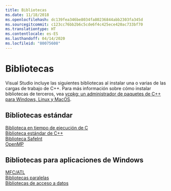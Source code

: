 ```yaml
---
title: Bibliotecas
ms.date: 11/18/2018
ms.openlocfilehash: dc139fea346be8034fa80236844abb2303fa345d
ms.sourcegitcommit: c123cc76bb2b6c5cde6f4c425ece420ac733bf70
ms.translationtype: HT
ms.contentlocale: es-ES
ms.lasthandoff: 04/14/2020
ms.locfileid: "80075608"
---
```

# <a name="libraries"></a>Bibliotecas

Visual Studio incluye las siguientes bibliotecas al instalar una o varias de las cargas de trabajo de C++. Para más información sobre cómo instalar bibliotecas de terceros, vea [vcpkg: un administrador de paquetes de C++ para Windows, Linux y MacOS](../build/vcpkg.md).

## <a name="standard-libraries"></a>Bibliotecas estándar

[Biblioteca en tiempo de ejecución de C](../c-runtime-library/c-run-time-library-reference.md)<br/>
[Biblioteca estándar de C++](../standard-library/cpp-standard-library-reference.md)<br/>
[Biblioteca SafeInt](../safeint/safeint-library.md)<br/>
[OpenMP](../parallel/openmp/openmp-in-visual-cpp.md)

## <a name="libraries-for-windows-applications"></a>Bibliotecas para aplicaciones de Windows

[MFC/ATL](../mfc/mfc-and-atl.md)<br/>
[Bibliotecas paralelas](../parallel/parallel-programming-in-visual-cpp.md)<br/>
[Bibliotecas de acceso a datos](../data/data-access-in-cpp.md)
